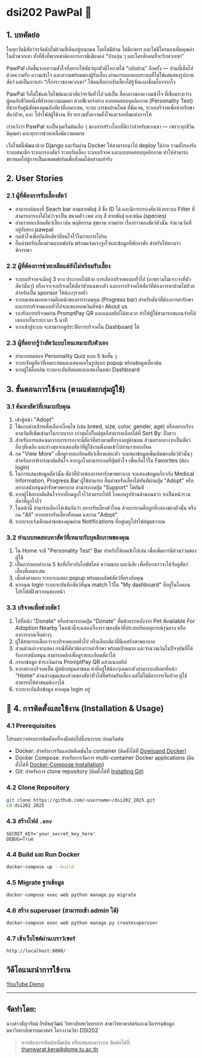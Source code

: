 # dsi202 PawPal 🐾 

## 1. บทคัดย่อ

ในทุกวันมีสัตว์จรจัดนับไม่ถ้วนที่เดินอยู่บนถนน โดยไม่มีบ้าน ไม่มีอาหาร และไม่มีใครมองเห็นคุณค่าในตัวพวกเขา
ทั้งที่สิ่งที่พวกเขาต้องการอาจมีเพียงแค่ “บ้านอุ่น ๆ และใครสักคนที่จะรักพวกเขา”

PawPal เกิดขึ้นจากความตั้งใจที่อยากให้สัตว์ทุกตัวมีโอกาสได้ “กลับบ้าน” อีกครั้ง — บ้านที่เต็มไปด้วยความรัก ความเข้าใจ และความพร้อมของผู้รับเลี้ยง ผ่านการออกแบบระบบที่ไม่ใช่แค่แสดงรูปภาพสัตว์ แต่เป็นการเล่า “เรื่องราวของพวกเขา” ให้คนที่อยากรับเลี้ยงได้รู้จักและเชื่อมโยงจากใจ

PawPal จึงไม่ใช่แค่เว็บไซต์แนะนำสัตว์จรจัดทั่วไป แต่เป็น สื่อกลางของความเข้าใจ ที่เชื่อมระหว่างผู้คนกับชีวิตหนึ่งที่ยังรอความเมตตา ด้วยฟีเจอร์อย่าง แบบทดสอบบุคลิกภาพ (Personality Test) ที่ช่วยจับคู่นิสัยของคุณกับสัตว์ที่เหมาะสม, ระบบ การขอบ้านใหม่ ที่ชัดเจน, ระบบบริจาคเพื่อช่วยรักษาสัตว์ป่วย, และ โปรไฟล์ผู้ใช้งาน ที่รวบรวมทั้งความตั้งใจและรอยยิ้มแห่งการให้

เราหวังว่า PawPal จะเป็นจุดเริ่มต้นเล็ก ๆ ของการสร้างโลกที่ดีกว่าสำหรับพวกเขา — เพราะทุกชีวิตมีคุณค่า และทุกการช่วยเหลือมีความหมาย

เว็บไซต์นี้พัฒนาด้วย Django และรันผ่าน Docker ให้สามารถนำไป deploy ได้ง่าย รวมทั้งรองรับระบบสมาชิก ระบบกรองสัตว์ ระบบรับเลี้ยง ระบบบริจาค และแบบทดสอบบุคลิกภาพ ทำให้สามารถขยายผลไปสู่การเป็นแพลตฟอร์มเพื่อสังคมได้อย่างแท้จริง

## 2. User Stories

### 2.1 ผู้ที่ต้องการรับเลี้ยงสัตว์

* สามารถค้นหาที่ Seach bar ตามสายพันธุ์ สี ชื่อ ID ได้ และมีการกรองสัตว์ด้วยระบบ Filter ที่สามารถกรองได้ไม่ว่าจะเป็น ขนาดตัว เพศ อายุ สี สายพันธุ์ และชนิด (species)
* อ่านรายละเอียดสัตว์เลี้ยง เช่น พฤติกรรม สุขภาพ ภาพถ่าย เรื่องราวของสัตว์ตัวนั้น จำนวนวันที่อยู่กับทาง pawpal
* กดหัวใจเพื่อบันทึกสัตว์ที่สนใจไว้ในรายการโปรด
* ยื่นคำขอรับเลี้ยงผ่านแบบฟอร์ม พร้อมแจ้งแรงจูงใจและข้อมูลที่พักอาศัย สำหรับให้ทางเราพิจารณา

### 2.2 ผู้ที่ต้องการช่วยเหลือแต่ยังไม่พร้อมรับเลี้ยง

* ระบบบริจาคจะมีอยู่ 3 ทาง ประกอบไปด้วย การเลือกบริจาคแบบทั่วไป (ภาพรวมไม่เจาะจงที่ตัวสัตว์นั้นๆ) หรือเจาะจงบริจาคให้สัตว์ป่วยเฉพาะตัว และการบริจาคให้สัตว์ที่ต้องการหาบ้านไม่ป่วย สำหรับเป็น sponsor ให้น้องๆรายตัว
* ระบบแสดงแถบความคืบหน้าของการระดมทุน (Progress bar) สำหรับสัตว์ที่ต้องการค่ารักษา และการบริจาคแบบทั่วไปจะแสดงยอดเงินที่หน้า About us
* รองรับการบริจาคผ่าน PromptPay QR และแนบสลิปได้สะดวก ทำให้ผู้ใช้สามารถสแกนจ่ายได้เลยภายในระยะเวลา 5 นาที 
* หากเข้าสู่ระบบ จะสามารถดูประวัติการบริจาคใน Dashboard ได้

### 2.3 ผู้ที่อยากรู้ว่าสัตว์แบบไหนเหมาะกับตัวเอง

* ทำแบบทดสอบ Personality Quiz แบบ 5 ข้อสั้น ๆ
* ระบบจับคู่สัตว์ที่เหมาะสมและแสดงผลในรูปแบบ popup พร้อมข้อมูลเบื้องต้น
* หากผู้ใช้ล็อกอิน ระบบจะบันทึกผลและแสดงในหน้า Dashboard

## 3. ขั้นตอนการใช้งาน (ตามแต่ละกลุ่มผู้ใช้)

### 3.1 ค้นหาสัตว์ที่เหมาะกับคุณ

1. เข้าสู่หน้า "Adopt"
2. ใช้แถบด้านซ้ายเพื่อเลือกเงื่อนไข (เช่น breed, size, color, gender, age) หรืออยากเรียงตามวันที่เพิ่มเข้ามาในระบบจาก เก่าสุดไปใหม่สุดก็สามารถเลือกได้ที่ Sort By: ฝั่งขวา
3. สำหรับการแสดงผลจากการกรองจะมีสัตว์ที่ตรงตามที่กรองอยู่ด้านบน ส่วนตรงกลางจะเป็นสัตว์อื่นๆที่เหลือ และล่างสุดจะแสดงสัตว์ที่ผู้ใช้งานพึ่งกดเข้าไปอ่านรายละเอียด
4. กด "View More" เพื่อดูรายละเอียดสัตว์เลี้ยงแต่ละตัว จะแสดงข้อมูลเพิ่มเติมของสัตว์ตัวนั้นๆ สำหรับการพิจารณาตัดสินใจ หากถูกใจสามารถกดที่ปุ่มหัวใจ เพื่อเก็บไว้ใน Favorites (ต้อง login)
5. ในการแสดงข้อมูลสัตว์นั้น สัตว์ที่ป่วยต้องการค่ารักษาพยาบาล จะแสดงข้อมูลเกี่ยวกับ Medical Information, Progress Bar ผู้ใข้สามารถ ยื่นคำขอรับเลี้ยงได้ทันทีผ่านปุ่ม "Adopt" หรือ อยากสนับสนุนค่ารักษาพยาบาล สามารถกดปุ่ม "Support" ได้ทันที
6. หากผู้ใช้อยากตัดสินใจจากที่กดถูกใจไว้สามารถไปที่ ไอคอนรูปบ้านด้านบนขวา จะเป็นหน้ารวมสัตว์ที่ถูกใจไว้
7. ในหน้านี้ สามารถเลือกได้เช่นกันว่า อยากรับเลี้ยงตัวไหน ด้วยการกดติ้กถูกที่กล่องของตัวนั้น หรือกด "All" หากอยากรับเลี้ยงทั้งหมด และกด "Adopt"
8. ระบบจะแจ้งเตือนคำขอของคุณผ่าน Notifications ที่อยู่เมยูโปรไฟล์มุมขวาบน

### 3.2 ทำแบบทดสอบหาสัตว์ที่เหมาะกับบุคลิกภาพของคุณ

1. ใน Home จะมี "Personality Test" Bar สำหรับให้กดเข้าไปเล่น เพื่อเพิ่มการมีส่วนร่วมของผู้ใช้
2. เป็นการตอบคำถาม 5 ข้อที่เกี่ยวกับไลฟ์สไตล์ ความชอบ และนิสัย เพื่อที่ทางเราจะได้จับคู่สัตว์เลี้ยงที่เหมาะสม
3. เมื่อส่งคำตอบ ระบบจะแสดง popup พร้อมผลลัพธ์สัตว์ที่ตรงกับคุณ
4. หากคุณ login ระบบจะบันทึกสัตว์ที่คุณ match ไว้ใน "My dashboard" ที่อยู่ในไอคอนโปรไฟล์ฝั่งขวาบนของหน้า

### 3.3 บริจาคเพื่อช่วยสัตว์

1. ไปที่หน้า "Donate" หรือสามารถกดปุ่ม "Donate" ที่หน้าแรกหลังจาก Pet Available For Adoption Nearby ในหน้านี้จะแสดงเรื่องราวของสัตว์ที่ประสบกับเหตุการณ์รุนแรง หรืออาการบาดเจ็บต่างๆ
2. ผู้ใช้สามารถเลือกว่าจะบริจาคแบบทั่วไป หรือเลือกสัตว์ที่มีเคสรักษาพยาบาล
3. ส่วนด้านล่างจะแสดง กรณีที่สัตว์ต้องการค่ารักษา พร้อมเป้าหมาย และจำนวนเงินในปัจจุบันที่ได้รับการสนับสนุน สามารถคลิกเพื่อดูรายละเอียดสัตว์ได้
4. กรอกข้อมูล ชำระเงินผ่าน PromptPay QR แล้วแนบสลิป
5. หากอยากบริจาคเป็น ผู้สนับสนุนค่าขนม ค่าที่อยู่ให้น้องๆเฉพาะตัวสามารถกลับมาที่หน้า "Home" ด้านล่างสุดแสดงส่วนของสัตว์ทั่วไปที่พร้อมรับเลี้ยง แต่ไม่ได้มีอาการเจ็บป่วย ผู้ใช้สามารถให้ค่าขนมน้องๆได้
5. ระบบจะบันทึกข้อมูล หากคุณ login อยู่

## 📗 4. การติดตั้งและใช้งาน (Installation & Usage)

### 4.1 Prerequisites

โปรดตรวจสอบการติดตั้งเครื่องมือต่อไปนี้บนระบบ ก่อนเริ่มต้น
* Docker: สำหรับการรันแอปพลิเคชันใน container (ติดตั้งได้ที่ [Dowloand Docker](https://docs.docker.com/get-started/get-docker/))
* Docker Compose: สำหรับการจัดการ multi-container Docker applications (ติดตั้งได้ที่ [Docker-Compose Installation](https://docs.docker.com/compose/install/))
* Git: สำหรับการ clone repository (ติดตั้งได้ที่ [Installing Git](https://git-scm.com/book/en/v2/Getting-Started-Installing-Git))

### 4.2 Clone Repository

```bash
git clone https://github.com/<username>/dsi202_2025.git
cd dsi202_2025
```

### 4.3 สร้างไฟล์ `.env`

```dotenv
SECRET_KEY='your_secret_key_here'
DEBUG=True
```

### 4.4 Build และ Run Docker

```bash
docker-compose up --build
```

### 4.5 Migrate ฐานข้อมูล

```bash
docker-compose exec web python manage.py migrate
```

### 4.6 สร้าง superuser (สามารถเข้า admin ได้)

```bash
docker-compose exec web python manage.py createsuperuser
```

### 4.7 เข้าเว็บไซต์ผ่านเบราว์เซอร์

```http
http://localhost:8000/
```

## วิดีโอแนะนำการใช้งาน

[YouTube Demo](https://www.youtube.com/watch?v=xxxxxxxxxxx)

---
## จัดทำโดย:
 นางสาวธัญวรัตม์ กีรติพสุวัฒน์
วิทยาลัยสหวิทยาการ สาขาวิทยาศาสตร์และนวัตกรรมข้อมูล มหาวิทยาลัยธรรมศาสตร์
โครงงานวิชา DSI202

> หากต้องการติดต่อเพิ่มเติม หรือเสนอแนะระบบ ติดต่อได้ที่: [thanwarat.kera@dome.tu.ac.th](mailto:thanwarat.kera@dome.tu.ac.th)

